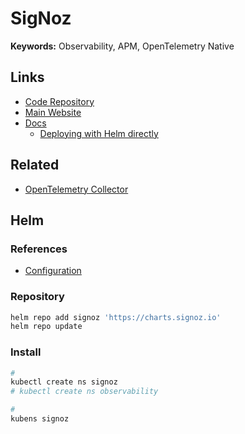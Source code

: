 # SigNoz

**Keywords:** Observability, APM, OpenTelemetry Native

## Links

- [Code Repository](https://github.com/SigNoz/signoz)
- [Main Website](https://signoz.io)
- [Docs](https://signoz.io/docs)
  - [Deploying with Helm directly](https://signoz.io/docs/install/kubernetes/others/)

## Related

- [OpenTelemetry Collector](/opentelemetry/collector.md)

## Helm

### References

- [Configuration](https://github.com/SigNoz/charts/tree/main/charts/signoz#configuration)

### Repository

```sh
helm repo add signoz 'https://charts.signoz.io'
helm repo update
```

### Install

```sh
#
kubectl create ns signoz
# kubectl create ns observability

#
kubens signoz

#
helm search repo -l signoz/signoz

#
export KUBERNETES_IP='<kubernetes-ip>'
export DOMAIN="${KUBERNETES_IP}.nip.io"

#
helm install signoz signoz/signoz \
  --version 0.15.0 \
  -f <(cat << EOF
frontend:
  ingress:
    enabled: true
    className: nginx
    # annotations:
    #   cert-manager.io/cluster-issuer: letsencrypt-issuer
    hosts:
      - host: signoz.${DOMAIN}
        paths:
          - path: /
            pathType: ImplementationSpecific
            port: 3301
    # tls:
    #   - secretName: signoz.tls-secret
    #     hosts:
    #       - signoz.${DOMAIN}
EOF
)
```

<!--
# gRPC
kubectl port-forward \
  --address 0.0.0.0 \
  svc/signoz-otel-collector \
  4317:4317

# HTTP
kubectl port-forward \
  --address 0.0.0.0 \
  svc/signoz-otel-collector \
  4318:4318
-->

### Status

```sh
kubectl rollout status deploy/signoz-frontend
```

### Logs

```sh
kubectl logs \
  -l 'app.kubernetes.io/component=frontend' \
  -f
```

### Delete

```sh
helm uninstall signoz

kubectl delete ns signoz \
  --grace-period=0 \
  --force
```
